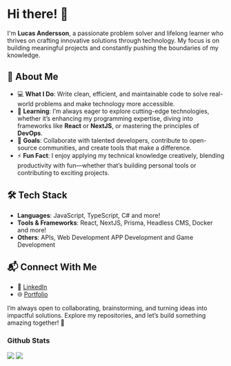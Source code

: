 # Hi there! 👋  

I'm **Lucas Andersson**, a passionate problem solver and lifelong learner who thrives on crafting innovative solutions through technology. My focus is on building meaningful projects and constantly pushing the boundaries of my knowledge.  

## 🌟 About Me  
- 💻 **What I Do**: Write clean, efficient, and maintainable code to solve real-world problems and make technology more accessible.  
- 🌱 **Learning**: I’m always eager to explore cutting-edge technologies, whether it’s enhancing my programming expertise, diving into frameworks like **React** or **NextJS**, or mastering the principles of **DevOps**.  
- 🎯 **Goals**: Collaborate with talented developers, contribute to open-source communities, and create tools that make a difference.  
- ⚡ **Fun Fact**: I enjoy applying my technical knowledge creatively, blending productivity with fun—whether that’s building personal tools or contributing to exciting projects.  

## 🛠️ Tech Stack  
- **Languages**: JavaScript, TypeScript, C# and more!  
- **Tools & Frameworks**: React, NextJS, Prisma, Headless CMS, Docker and more!
- **Others**: APIs, Web Development APP Development and Game Development

## 📬 Connect With Me  
- 💼 [LinkedIn]([your-linkedin-link](https://www.linkedin.com/in/lucas-andersson-861425214/))  
- 🌐 [Portfolio]([your-portfolio-link](https://portfolio-lucas-andersson.vercel.app/))  

I’m always open to collaborating, brainstorming, and turning ideas into impactful solutions. Explore my repositories, and let’s build something amazing together! 🚀  

### Github Stats
![](https://github-readme-stats.vercel.app/api?username=GITZMBE&show_icons=true&theme=radical)
![](https://github-readme-stats.vercel.app/api/top-langs/?username=GITZMBE&show_icons=true&theme=radical)
